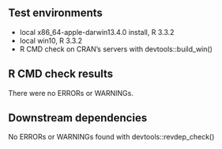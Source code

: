 ## Test environments
* local x86_64-apple-darwin13.4.0 install, R 3.3.2
* local win10, R 3.3.2
* R CMD check on CRAN’s servers with devtools::build_win()

## R CMD check results
There were no ERRORs or WARNINGs.

## Downstream dependencies
No ERRORs or WARNINGs found with devtools::revdep_check()
